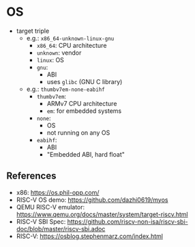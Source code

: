 # OS

- target triple
  - e.g.: `x86_64-unknown-linux-gnu`
    - `x86_64`: CPU architecture
    - `unknown`: vendor
    - `linux`: OS
    - `gnu`:
      - ABI
      - uses `glibc` (GNU C library)
  - e.g.: `thumbv7em-none-eabihf`
    - `thumbv7em`:
      - ARMv7 CPU architecture
      - `em`: for embedded systems
    - `none`:
      - OS
      - not running on any OS
    - `eabihf`:
      - ABI
      - "Embedded ABI, hard float"

## References

- x86: <https://os.phil-opp.com/>
- RISC-V OS demo: <https://github.com/dazhi0619/myos>
- QEMU RISC-V emulator: <https://www.qemu.org/docs/master/system/target-riscv.html>
- RISC-V SBI Spec: <https://github.com/riscv-non-isa/riscv-sbi-doc/blob/master/riscv-sbi.adoc>
- RISC-V: <https://osblog.stephenmarz.com/index.html>
